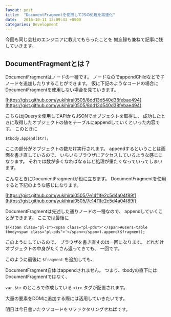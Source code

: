 ```yaml
---
layout: post
title:  "DocumentFragmentを使用してJSの処理を高速化"
date:   2016-10-11 13:09:43 +0900
categories: Development
---
```


今回も同じ会社のエンジニアに教えてもらったことを
備忘録も兼ねて記事に残していきます。

## DocumentFragmentとは？

DocumentFragmentはノードの一種です。
ノードなのでappendChildなどで子ノードを追加したりすることができます。
仮に下記のようなコードの場合にDocumentFragmentを使用しない場合を見ていきます。

[https://gist.github.com/yukihirai0505/8dd13d540d38febae494](https://gist.github.com/yukihirai0505/8dd13d540d38febae494)

こちらはjQueryを使用してAPIからJSONでオブジェクトを取得し、
成功したときに取得したオブジェクトの値をテーブルにappendしていくといった内容です。
このときに

`$tbody.append($tr);`

ここの部分がオブジェクトの数だけ実行されます。
appendするということは画面を書き直しているので、
いちいちブラウザにアクセスしているような感じになります。
それでは数が多くなればなるほど処理が重たくなっていってしまいます。

こんなときにDocumentFragmentが役に立ちます。
DocumentFragmentを使用すると下記のような感じになります。

[https://gist.github.com/yukihirai0505/7e14f1fe2c5d4a04f89f](https://gist.github.com/yukihirai0505/7e14f1fe2c5d4a04f89f)

DocumentFragmentは先述した通りノードの一種なので、
appendしていくことができます。
ここでは最後に

```
$(<span class="pl-s"><span class="pl-pds">'</span>#users-table tbody<span class="pl-pds">'</span></span>).append($fragment);
```

このようにしているので、
ブラウザを書き直すのは一回になります。
どれだけオブジェクトの中身がたくさん返ってきても、
一回です。

このように最後に `$fragment` を追加しても、

DocumentFragment自体はappendされません。
つまり、tbodyの直下にはDocumentFragmentではなく、

`var $tr` のところで作成している `<tr>` タグが配置されます。

大量の要素をDOMに追加する際には活用していきたいです。

明日は今日書いたクソコードをリファクタリングせねばです。
